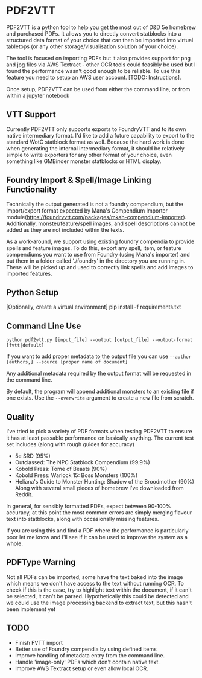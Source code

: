 # PDF2VTT
PDF2VTT is a python tool to help you get the most out of D&D 5e homebrew and purchased PDFs. It allows you to directly convert statblocks into a structured data format of your choice that can then be imported into virtual tabletops (or any other storage/visualisation solution of your choice).

The tool is focused on importing PDFs but it also provides support for png and jpg files via AWS Textract - other OCR tools could feasibly be used but I found the performance wasn't good enough to be reliable.
To use this feature you need to setup an AWS user account. [TODO: Instructions].

Once setup, PDF2VTT can be used from either the command line, or from within a jupyter notebook

## VTT Support
Currently PDF2VTT only supports exports to FoundryVTT and to its own native intermediary format. I'd like to add a future capability to export to the standard WotC statblock format as well.
Because the hard work is done when generating the internal intermediary format, it should be relatively simple to write exporters for any other format of your choice, even something like GMBinder monster statblocks or HTML display.

## Foundry Import & Spell/Image Linking Functionality
Technically the output generated is not a foundry compendium, but the import/export format expected by Mana's Compendium Importer module(https://foundryvtt.com/packages/mkah-compendium-importer).
Additionally, monster/feature/spell images, and spell descriptions cannot be added as they are not included within the texts.

As a work-around, we support using existing foundry compendia to provide spells and feature images. To do this, export any spell, item, or feature compendiums you want to use from Foundry (using Mana's importer) and put them in a folder called './foundry' in the directory you are running in. These will be picked up and used to correctly link spells and add images to imported features.

## Python Setup
[Optionally, create a virtual environment]
pip install -f requirements.txt

## Command Line Use
`python pdf2vtt.py [input_file] --output [output_file] --output-format [fvtt|default]`

If you want to add proper metadata to the output file you can use
`--author [authors,] --source [proper name of document]`

Any additional metadata required by the output format will be requested in the command line.

By default, the program will append additional monsters to an existing file if one exists. Use the `--overwrite` argument to create a new file from scratch.

## Quality
I've tried to pick a variety of PDF formats when testing PDF2VTT to ensure it has at least passable performance on basically anything. The current test set includes (along with rough guides for accuracy)
 - 5e SRD (95%)
 - Outclassed: The NPC Statblock Compendium (99.9%)
 - Kobold Press: Tome of Beasts (90%)
 - Kobold Press: Warlock 15: Boss Monsters (100%)
 - Heliana's Guide to Monster Hunting: Shadow of the Broodmother (90%)
Along with several small pieces of homebrew I've downloaded from Reddit. 

In general, for sensibly formatted PDFs, expect between 90-100% accuracy, at this point the most common errors are simply merging flavour text into statblocks, along with occasionally missing features.

If you are using this and find a PDF where the performance is particularly poor let me know and I'll see if it can be used to improve the system as a whole.

## PDFType Warning
Not all PDFs can be imported, some have the text baked into the image which means we don't have access to the text without running OCR. To check if this is the case, try to highlight text within the document, if it can't be selected, it can't be parsed.
Hypothetically this could be detected and we could use the image processing backend to extract text, but this hasn't been implement yet

## TODO
- Finish FVTT import
- Better use of Foundry compendia by using defined items
- Improve handling of metadata entry from the command line.
- Handle 'image-only' PDFs which don't contain native text.
- Improve AWS Textract setup or even allow local OCR.